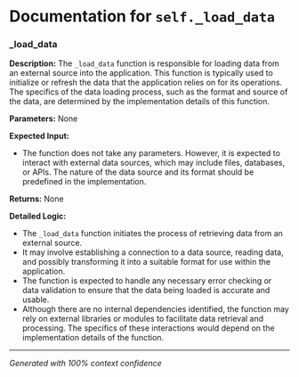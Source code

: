 # Documentation for `self._load_data`

### _load_data

**Description:**
The `_load_data` function is responsible for loading data from an external source into the application. This function is typically used to initialize or refresh the data that the application relies on for its operations. The specifics of the data loading process, such as the format and source of the data, are determined by the implementation details of this function.

**Parameters:**
None

**Expected Input:**
- The function does not take any parameters. However, it is expected to interact with external data sources, which may include files, databases, or APIs. The nature of the data source and its format should be predefined in the implementation.

**Returns:**
None

**Detailed Logic:**
- The `_load_data` function initiates the process of retrieving data from an external source.
- It may involve establishing a connection to a data source, reading data, and possibly transforming it into a suitable format for use within the application.
- The function is expected to handle any necessary error checking or data validation to ensure that the data being loaded is accurate and usable.
- Although there are no internal dependencies identified, the function may rely on external libraries or modules to facilitate data retrieval and processing. The specifics of these interactions would depend on the implementation details of the function.

---
*Generated with 100% context confidence*
